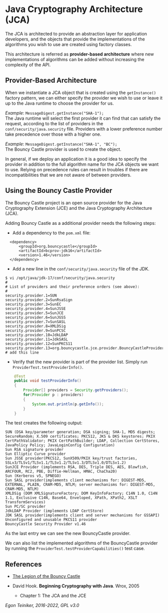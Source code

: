 # Java Cryptography Architecture (JCA)

The JCA is architected to provide an abstraction layer for
application developers, and the objects that provide the implementations
of the algorithms you wish to use are created using factory classes.

This architecture is referred as **provider-based architecture** where new 
implementations of algorithms can be added without increasing the
complexity of the API.

## Provider-Based Architecture
When we instantiate a JCA object that is created using the `getInstance()`
factory pattern, we can either specify the provider we wish to use or
leave it up to the Java runtime to choose the provider for us.

_Example_: `MessageDigest.getInstance("SHA-1");`\
The Java runtime will select the first provider it can find that
can satisfy the request, according to the list of providers in the
`conf/security/java.security` file.
Providers with a lower preference number take precedence over
those with a higher one.

_Example_: `MessageDigest.getInstance("SHA-1", "BC");`\
The Bouncy Castle provider is used to create the object.

In general, if we deploy an application it is a good idea to specify
the provider in addition to the full algorithm name for the JCA objects
we want to use.
Relying on precedence rules can result in troubles if there are
incompatibilities that we are not aware of between providers.

## Using the Bouncy Castle Provider

The Bouncy Castle project is an open source provider for the 
Java Cryptography Extension (JCE) and the Java Cryptography Architecture (JCA).

Adding Bouncy Castle as a additional provider needs the following steps:

* Add a dependency to the `pom.xml` file:
```
  <dependency>
      <groupId>org.bouncycastle</groupId>
      <artifactId>bcprov-jdk16</artifactId>
      <version>1.46</version>
  </dependency>
```

* Add a new line in the `conf/security/java.security` file of the JDK.
```
$ vi /opt/java/jdk-17/conf/security/java.security
#
# List of providers and their preference orders (see above):
#
security.provider.1=SUN
security.provider.2=SunRsaSign
security.provider.3=SunEC
security.provider.4=SunJSSE
security.provider.5=SunJCE
security.provider.6=SunJGSS
security.provider.7=SunSASL
security.provider.8=XMLDSig
security.provider.9=SunPCSC
security.provider.10=JdkLDAP
security.provider.11=JdkSASL
security.provider.12=SunPKCS11
security.provider.13=org.bouncycastle.jce.provider.BouncyCastleProvider  # add this line
```
* Verify that the new provider is part of the provider list. 
  Simply run `ProviderTest.testProviderInfo()`.
```Java
    @Test
    public void testProviderInfo()
    {
        Provider[] providers = Security.getProviders();
        for(Provider p : providers)
        {
            System.out.println(p.getInfo());
        }
    }
```

The test creates the following output: 
```
SUN (DSA key/parameter generation; DSA signing; SHA-1, MD5 digests; SecureRandom; X.509 certificates; PKCS12, JKS & DKS keystores; PKIX CertPathValidator; PKIX CertPathBuilder; LDAP, Collection CertStores, JavaPolicy Policy; JavaLoginConfig Configuration)
Sun RSA signature provider
Sun Elliptic Curve provider
Sun JSSE provider(PKCS12, SunX509/PKIX key/trust factories, SSLv3/TLSv1/TLSv1.1/TLSv1.2/TLSv1.3/DTLSv1.0/DTLSv1.2)
SunJCE Provider (implements RSA, DES, Triple DES, AES, Blowfish, ARCFOUR, RC2, PBE, Diffie-Hellman, HMAC, ChaCha20)
Sun (Kerberos v5, SPNEGO)
Sun SASL provider(implements client mechanisms for: DIGEST-MD5, EXTERNAL, PLAIN, CRAM-MD5, NTLM; server mechanisms for: DIGEST-MD5, CRAM-MD5, NTLM)
XMLDSig (DOM XMLSignatureFactory; DOM KeyInfoFactory; C14N 1.0, C14N 1.1, Exclusive C14N, Base64, Enveloped, XPath, XPath2, XSLT TransformServices)
Sun PC/SC provider
JdkLDAP Provider (implements LDAP CertStore)
JDK SASL provider(implements client and server mechanisms for GSSAPI)
Unconfigured and unusable PKCS11 provider
BouncyCastle Security Provider v1.46     
```
As the last entry we can see the new BouncyCastle provider.

We can also list the implemented algorithms of the BouncyCastle provider by running the
`ProviderTest.testProviderCapabilities()` test case.

## References
* [The Legion of the Bouncy Castle](https://www.bouncycastle.org/java.html)

* David Hook. **Beginning Cryptography with Java**. Wrox, 2005
  * Chapter 1: The JCA and the JCE

*Egon Teiniker, 2016-2022, GPL v3.0*
